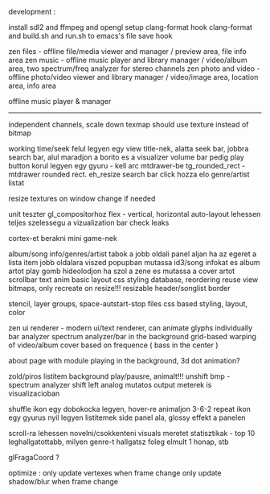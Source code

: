 development :

install sdl2 and ffmpeg and opengl
setup clang-format
hook clang-format and build.sh and run.sh to emacs's file save hook

zen files - offline file/media viewer and manager / preview area, file info area
zen music - offline music player and library manager / video/album area, two spectrum/freq analyzer for stereo channels
zen photo and video - offline photo/video viewer and library manager / video/image area, location area, info area

offline music player & manager

---

independent channels, scale down
texmap should use texture instead of bitmap

working time/seek
felul legyen egy view title-nek, alatta seek bar, jobbra search bar, alul maradjon a borito es a visualizer
volume bar pedig play button korul legyen egy gyuru - kell arc mtdrawer-be
tg_rounded_rect - mtdrawer rounded rect. eh_resize
search bar click hozza elo genre/artist listat

resize textures on window change if needed

unit teszter gl_compositorhoz
flex - vertical, horizontal auto-layout
lehessen teljes szelessegu a vizualization bar
check leaks

cortex-et berakni mini game-nek

album/song info/genres/artist tabok a jobb oldali panel aljan
ha az egeret a lista item jobb oldalara viszed popupban mutassa id3/song infokat es album artot
play gomb hideolodjon ha szol a zene es mutassa a cover artot
scrollbar
text anim
basic layout
css styling
database, reordering
reuse view bitmaps, only recreate on resize!!!
resizable header/songlist border

stencil, layer groups, space-autstart-stop files
css based styling, layout, color

zen ui renderer - modern ui/text renderer, can animate glyphs individually
bar analyzer
spectrum analyzer/bar in the background
grid-based warping of video/album cover based on frequence ( bass in the center )

about page with module playing in the background, 3d dot animation?

zold/piros listitem background play/pausre, animalt!!!
unshift bmp - spectrum analyzer shift left
analog mutatos output meterek is visualizacioban

shuffle ikon egy dobokocka legyen, hover-re animaljon 3-6-2
repeat ikon egy gyurus nyil legyen
listitemek side panel ala, glossy effekt a panelen

scroll-ra lehessen novelni/csokkenteni visuals meretet
statisztikak - top 10 leghallgatottabb, milyen genre-t hallgatsz foleg elmult 1 honap, stb

glFragaCoord ?

optimize :
only update vertexes when frame change
only update shadow/blur when frame change
